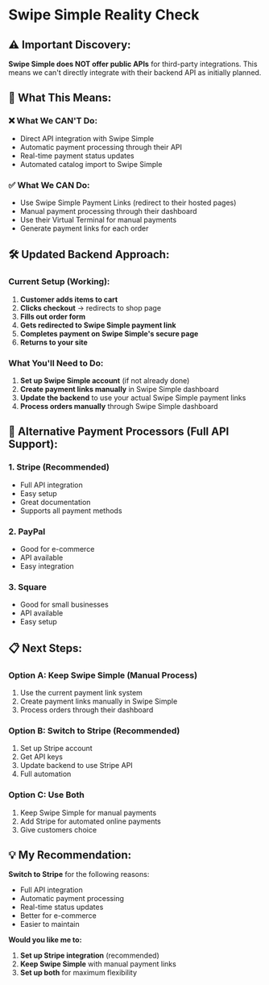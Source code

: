 # Swipe Simple Reality Check

## ⚠️ **Important Discovery:**

**Swipe Simple does NOT offer public APIs** for third-party integrations. This means we can't directly integrate with their backend API as initially planned.

## 🔄 **What This Means:**

### **❌ What We CAN'T Do:**

- Direct API integration with Swipe Simple
- Automatic payment processing through their API
- Real-time payment status updates
- Automated catalog import to Swipe Simple

### **✅ What We CAN Do:**

- Use Swipe Simple Payment Links (redirect to their hosted pages)
- Manual payment processing through their dashboard
- Use their Virtual Terminal for manual payments
- Generate payment links for each order

## 🛠 **Updated Backend Approach:**

### **Current Setup (Working):**

1. **Customer adds items to cart**
2. **Clicks checkout** → redirects to shop page
3. **Fills out order form**
4. **Gets redirected to Swipe Simple payment link**
5. **Completes payment on Swipe Simple's secure page**
6. **Returns to your site**

### **What You'll Need to Do:**

1. **Set up Swipe Simple account** (if not already done)
2. **Create payment links manually** in Swipe Simple dashboard
3. **Update the backend** to use your actual Swipe Simple payment links
4. **Process orders manually** through Swipe Simple dashboard

## 🚀 **Alternative Payment Processors (Full API Support):**

### **1. Stripe (Recommended)**

- Full API integration
- Easy setup
- Great documentation
- Supports all payment methods

### **2. PayPal**

- Good for e-commerce
- API available
- Easy integration

### **3. Square**

- Good for small businesses
- API available
- Easy setup

## 📋 **Next Steps:**

### **Option A: Keep Swipe Simple (Manual Process)**

1. Use the current payment link system
2. Create payment links manually in Swipe Simple
3. Process orders through their dashboard

### **Option B: Switch to Stripe (Recommended)**

1. Set up Stripe account
2. Get API keys
3. Update backend to use Stripe API
4. Full automation

### **Option C: Use Both**

1. Keep Swipe Simple for manual payments
2. Add Stripe for automated online payments
3. Give customers choice

## 💡 **My Recommendation:**

**Switch to Stripe** for the following reasons:

- Full API integration
- Automatic payment processing
- Real-time status updates
- Better for e-commerce
- Easier to maintain

**Would you like me to:**

1. **Set up Stripe integration** (recommended)
2. **Keep Swipe Simple** with manual payment links
3. **Set up both** for maximum flexibility
